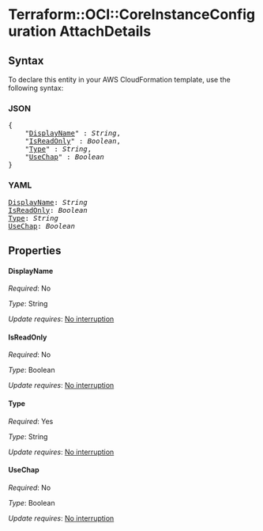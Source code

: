 # Terraform::OCI::CoreInstanceConfiguration AttachDetails

## Syntax

To declare this entity in your AWS CloudFormation template, use the following syntax:

### JSON

<pre>
{
    "<a href="#displayname" title="DisplayName">DisplayName</a>" : <i>String</i>,
    "<a href="#isreadonly" title="IsReadOnly">IsReadOnly</a>" : <i>Boolean</i>,
    "<a href="#type" title="Type">Type</a>" : <i>String</i>,
    "<a href="#usechap" title="UseChap">UseChap</a>" : <i>Boolean</i>
}
</pre>

### YAML

<pre>
<a href="#displayname" title="DisplayName">DisplayName</a>: <i>String</i>
<a href="#isreadonly" title="IsReadOnly">IsReadOnly</a>: <i>Boolean</i>
<a href="#type" title="Type">Type</a>: <i>String</i>
<a href="#usechap" title="UseChap">UseChap</a>: <i>Boolean</i>
</pre>

## Properties

#### DisplayName

_Required_: No

_Type_: String

_Update requires_: [No interruption](https://docs.aws.amazon.com/AWSCloudFormation/latest/UserGuide/using-cfn-updating-stacks-update-behaviors.html#update-no-interrupt)

#### IsReadOnly

_Required_: No

_Type_: Boolean

_Update requires_: [No interruption](https://docs.aws.amazon.com/AWSCloudFormation/latest/UserGuide/using-cfn-updating-stacks-update-behaviors.html#update-no-interrupt)

#### Type

_Required_: Yes

_Type_: String

_Update requires_: [No interruption](https://docs.aws.amazon.com/AWSCloudFormation/latest/UserGuide/using-cfn-updating-stacks-update-behaviors.html#update-no-interrupt)

#### UseChap

_Required_: No

_Type_: Boolean

_Update requires_: [No interruption](https://docs.aws.amazon.com/AWSCloudFormation/latest/UserGuide/using-cfn-updating-stacks-update-behaviors.html#update-no-interrupt)

